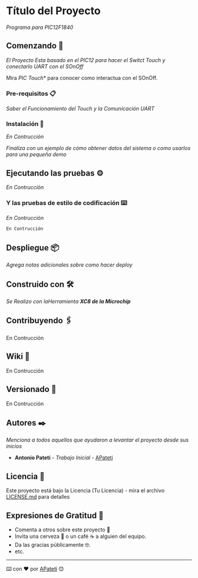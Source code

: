 # Título del Proyecto

_Programa para PIC12F1840_

## Comenzando 🚀

_El Proyecto Esta basado en el PIC12 para hacer el Switct Touch y conectarlo UART con el SOnOff_

Mira *PIC Touch** para conocer como interactua con el SOnOff.


### Pre-requisitos 📋

_Saber el Funcionamiento del Touch y la Comunicación UART_


### Instalación 🔧

_En Contrucción_

_Finaliza con un ejemplo de cómo obtener datos del sistema o como usarlos para una pequeña demo_

## Ejecutando las pruebas ⚙️

_En Contrucción_

### Y las pruebas de estilo de codificación ⌨️

_En Contrucción_

```
En Contrucción
```

## Despliegue 📦

_Agrega notas adicionales sobre como hacer deploy_

## Construido con 🛠️

_Se Realizo con laHerramienta **XC8 de la Microchip**_



## Contribuyendo 🖇️

En Contrucción

## Wiki 📖

En Contrucción

## Versionado 📌

En Contrucción

## Autores ✒️

_Menciona a todos aquellos que ayudaron a levantar el proyecto desde sus inicios_

* **Antonio Pateti** - *Trabajo Inicial* - [APateti](https://github.com/apateti)


## Licencia 📄

Este proyecto está bajo la Licencia (Tu Licencia) - mira el archivo [LICENSE.md](LICENSE.md) para detalles

## Expresiones de Gratitud 🎁

* Comenta a otros sobre este proyecto 📢
* Invita una cerveza 🍺 o un café ☕ a alguien del equipo. 
* Da las gracias públicamente 🤓.
* etc.



---
⌨️ con ❤️ por [APateti](https://github.com/apateti) 😊

